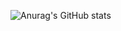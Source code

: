 ![Anurag's GitHub stats](https://github-readme-stats.vercel.app/api?username=MrHeadbang&show_icons=true&theme=radical)
